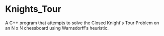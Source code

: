 # Knights_Tour
A C++ program that attempts to solve the Closed Knight's Tour Problem on an N x N chessboard using Warnsdorff's heuristic. 
